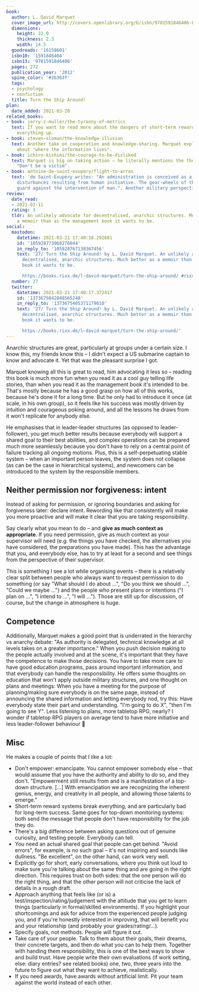 ```yaml
---
book:
  author: L. David Marquet
  cover_image_url: http://covers.openlibrary.org/b/isbn/9781591846406-L.jpg
  dimensions:
    height: 22.0
    thickness: 2.3
    width: 14.5
  goodreads: '16158601'
  isbn10: '1591846404'
  isbn13: '9781591846406'
  pages: 272
  publication_year: '2012'
  spine_color: '#2b363f'
  tags:
  - psychology
  - nonfiction
  title: Turn the Ship Around!
plan:
  date_added: 2021-03-20
related_books:
- book: jerry-z-muller/the-tyranny-of-metrics
  text: If you want to read more about the dangers of short-term reward systems fucking
    everything up.
- book: steven-sloman/the-knowledge-illusion
  text: Another take on cooperation and knowledge-sharing. Marquet explicitly talks
    about "where the information lives".
- book: ichiro-kishimi/the-courage-to-be-disliked
  text: Marquet is big on taking action – he literally mentions the then-catchphrase
    "Don't be a victim".
- book: antoine-de-saint-exupery/flight-to-arras
  text: 'de Saint-Exupéry writes: "An administration is conceived as a safeguard against
    disturbances resulting from human initiative. The gear-wheels of the watch stand
    guard against the intervention of man.". Another military perspective.'
review:
  date_read:
  - 2021-03-11
  rating: 3
  tldr: An unlikely advocate for decentralised, anarchic structures. Much better as
    a memoir than as the management book it wants to be.
social:
  mastodon:
    datetime: 2021-03-21 17:40:18.292681
    id: '105928773968276044'
    in_reply_to: '105928767138367456'
    text: '27/ Turn the Ship Around! by L. David Marquet. An unlikely advocate for
      decentralised, anarchic structures. Much better as a memoir than as the management
      book it wants to be.

      https://books.rixx.de/l-david-marquet/turn-the-ship-around/ #rixxReads'
  number: 27
  twitter:
    datetime: 2021-03-21 17:40:17.372417
    id: '1373675842048565248'
    in_reply_to: '1373675405371179010'
    text: '27/ Turn the Ship Around! by L. David Marquet. An unlikely advocate for
      decentralised, anarchic structures. Much better as a memoir than as the management
      book it wants to be.

      https://books.rixx.de/l-david-marquet/turn-the-ship-around/'
---
```


Anarchic structures are great, particularly at groups under a certain size. I know this, my friends know this – I didn't
expect a US submarine captain to know and advocate it. Yet that was the pleasant surprise I got.

Marquet knowing all this is great to read, him advocating it less so – reading this book is much more fun when you read it
as a cool guy telling life stories, than when you read it as the management book it's intended to be. That's mostly
because he has a good grasp on how all of this works, because he's done it for a long time. But he only had to introduce
it once (at scale, in his own group), so it feels like his success was mostly driven by intuition and courageous poking
around, and all the lessons he draws from it won't replicate for anybody else.

He emphasises that in leader-leader structures (as opposed to leader-follower), you get much better results because
everybody will support a shared goal to their best abilities, and complex operations can be prepared much more
seamlessly because you don't have to rely on a central point of failure tracking all ongoing motions. Plus, this is a
self-perpetuating stable system – when an important person leaves, the system does not collapse (as can be the case in
hierarchical systems), and newcomers can be introduced to the system by the responsible members.

## Neither permission nor forgiveness: intent

Instead of asking for permission, or ignoring boundaries and asking for forgiveness later: declare intent.  Rewording
like that consistently will make you more proactive and will  make it clear that you are taking responsibility.

Say clearly what you mean to do – and **give as much context as appropriate**. If you need permission, give as much
context as your supervisor will need (e.g. the things you have checked, the alternatives you have considered, the
preparations you have made). This has the advantage that you, and everybody else, has to try at least for a second and
see things from the perspective of their supervisor.

This is something I see a lot while organising events – there is a relatively clear split between people who always want
to request permission to do something (or say "What should I do about …", "Do you think we should …", "Could we maybe
…") and the people who present plans or intentions ("I plan on …", "I intend to …", "I will …"). Those are still up for
discussion, of course, but the change in atmosphere is huge.

## Competence

Additionally, Marquet makes a good point that is underrated in the hierarchy vs anarchy debate:
"As authority is delegated, technical knowledge at all levels takes on a greater importance."
When you push decision making to the people actually involved and at the scene, it's important that they have the
competence to make those decisions. You have to take more care to have good education programs, pass around important
information, and that everybody can handle the responsibility. He offers some thoughts on education that won't apply
outside military structures, and one thought on plans and meetings: When you have a meeting for the purpose of
planning/making sure everybody is on the same page, instead of announcing the shared information and letting everybody
nod, try this: Have everybody state their part and understanding. "I'm going to do X", "then I'm going to see Y". Less
listening to plans, more tabletop RPG, nearly? I wonder if tabletop RPG players on average tend to have more initiative
and less leader-follower behaviour 🤔

## Misc

He makes a couple of points that I like a lot:

- Don't empower: emancipate. You cannot empower somebody else – that would assume that you have the authority and
  ability to do so, and they don't.  "Empowerment still results from and is a manifestation of a top-down structure. […]
  With emancipation we are recognizing the inherent genius, energy, and creativity in all people, and allowing those
  talents to emerge."
- Short-term reward systems break everything, and are particularly bad for long-term success. Same goes for top-down
  monitoring systems: both send the message that people don't have responsibility for the job they do.
- There's a big difference between asking questions out of genuine curiosity, and testing people. Everybody can tell.
- You need an actual shared goal that people can get behind. "Avoid errors", for example, is no such goal – it's not
  inspiring and sounds like dullness. "Be excellent", on the other hand, can work very well.
- Explicitly go for short, early conversations, where you think out loud to make sure you're talking about the same
  thing and are going in the right direction. This requires trust on both sides: that the one person will do the right
  thing, and that the other person will not criticise the lack of details in a rough draft.
- Approach anything that feels like (or is) a test/inspection/rating/judgement with the attitude that you get to learn
  things (particularly in formal/skilled environments). If you highlight your shortcomings and ask for advice from the
  experienced people judging you, and if you're honestly interested in improving, that will benefit you and your
  relationship (and probably your grades/rating/…).
- Specify goals, not methods. People will figure it out.
- Take care of your people. Talk to them about their goals, their dreams, their concrete targets, and then do what you
  can to help them. Together with handing them responsibility, this is one of the best ways to show and build trust.
  Have people write their own evaluations (if work setting, else: diary entries? see related books) one, two, three
  years into the future to figure out what they want to achieve, realistically.
- If you need awards, have awards without artificial limit. Pit your team against the world instead of each other.
